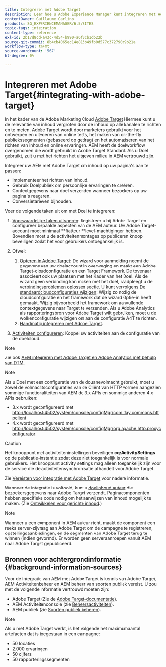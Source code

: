 ```yaml
---
title: Integreren met Adobe Target
description: Leer hoe u Adobe Experience Manager kunt integreren met Adobe Target.
contentOwner: Guillaume Carlino
products: SG_EXPERIENCEMANAGER/6.5/SITES
topic-tags: integration
content-type: reference
exl-id: 2b17d8cd-a43c-4d54-b990-a6f0cb1db22b
source-git-commit: 8b4cb4065ec14e813b49fb0d577c372790c9b21a
workflow-type: tm+mt
source-wordcount: '567'
ht-degree: 0%

---
```


# Integreren met Adobe Target{#integrating-with-adobe-target}

In het kader van de Adobe Marketing Cloud [Adobe Target](https://www.adobe.com/ro/solutions/testing-targeting/testandtarget.html) Hiermee kunt u de relevantie van inhoud vergroten door de inhoud op alle kanalen te richten en te meten. Adobe Target wordt door marketers gebruikt voor het ontwerpen en uitvoeren van online tests, het maken van on-the-fly publiekssegmenten (gebaseerd op gedrag) en het automatiseren van het richten van inhoud en online ervaringen. AEM heeft de doelworkflow overgenomen die wordt gebruikt in Adobe Target Standard. Als u Doel gebruikt, zult u met het richten het uitgeven milieu in AEM vertrouwd zijn.

Integreer uw AEM met Adobe Target om inhoud op uw pagina&#39;s aan te passen:

* Implementeer het richten van inhoud.
* Gebruik Doelpubliek om persoonlijke ervaringen te creëren.
* Contextgegevens naar doel verzenden wanneer bezoekers op uw pagina&#39;s reageren.
* Conversietarieven bijhouden.

Voer de volgende taken uit om met Doel te integreren:

1. [Voorwaardelijke taken uitvoeren](/help/sites-administering/target-requirements.md): Registreer u bij Adobe Target en configureer bepaalde aspecten van de AEM auteur. Uw Adobe Target-account moet minimaal **fiatteur **level-machtigingen hebben. Bovendien moet u de activiteitenmontages op publiceren knoop beveiligen zodat het voor gebruikers ontoegankelijk is.

1. Ofwel:

   1. [Opteren in Adobe Target](/help/sites-administering/opt-in.md): De wizard voor aanmelding neemt de gegevens van uw doelaccount in overweging en maakt een Adobe Target-cloudconfiguratie en een Target Framework. De tovenaar associeert ook uw plaatsen met het Kader van het Doel. Als de wizard geen verbinding kan maken met het doel, raadpleegt u de [verbindingsproblemen oplossen](/help/sites-administering/target-configuring.md#troubleshooting-target-connection-problems) sectie. U kunt vervolgens [De standaardcloudconfiguraties wijzigen](/help/sites-administering/target-configuring.md#modifying-the-opt-in-wizard-configurations): Wijzig zo nodig de cloudconfiguratie en het framework dat de wizard Optie-in heeft gemaakt. Wijzig bijvoorbeeld het framework om aanvullende contextgegevens naar Target te verzenden. Als u Adobe Analytics als rapporteringsbron voor Adobe Target wilt gebruiken, moet u de wolkenconfiguratie wijzigen om aan de configuratie A4T te richten.
   1. [Handmatig integreren met Adobe Target](/help/sites-administering/target-configuring.md#manually-integrating-with-adobe-target).

1. [Activiteiten configureren](/help/sites-authoring/activitylib.md): Koppel uw activiteiten aan de configuratie van de doelcloud.

>[!NOTE]
>
>Zie ook [AEM integreren met Adobe Target en Adobe Analytics met behulp van DTM](https://helpx.adobe.com/experience-manager/using/integrate-digital-marketing-solutions.html).

>[!NOTE]
>
>Als u Doel met een configuratie van de douanevolmacht gebruikt, moet u zowel de volmachtsconfiguraties van de Cliënt van HTTP vormen aangezien sommige functionaliteiten van AEM de 3.x APIs en sommige anderen 4.x APIs gebruiken:
>
>* 3.x wordt geconfigureerd met [http://localhost:4502/system/console/configMgr/com.day.commons.httpclient](http://localhost:4502/system/console/configMgr/com.day.commons.httpclient)
>* 4.x wordt geconfigureerd met [http://localhost:4502/system/console/configMgr/org.apache.http.proxyconfigurator](http://localhost:4502/system/console/configMgr/org.apache.http.proxyconfigurator)
>

>[!CAUTION]
>
>Het knooppunt met activiteiteninstellingen beveiligen **cq:ActivitySettings** op de publicatie-instantie zodat deze niet toegankelijk is voor normale gebruikers. Het knooppunt activity settings mag alleen toegankelijk zijn voor de service die de activiteitensynchronisatie afhandelt voor Adobe Target.
>
>Zie [Vereisten voor integratie met Adobe Target](/help/sites-administering/target-requirements.md#securing-the-activity-settings-node) voor nadere informatie.

Wanneer de integratie is voltooid, kunt u [doelinhoud auteur](/help/sites-authoring/content-targeting-touch.md) die bezoekersgegevens naar Adobe Target verzendt. Paginacomponenten hebben specifieke code nodig om het aanwijzen van inhoud mogelijk te maken. (Zie [Ontwikkelen voor gerichte inhoud](/help/sites-developing/target.md).)

>[!NOTE]
>
>Wanneer u een component in AEM auteur richt, maakt de component een reeks server-zijvraag aan Adobe Target om de campagne te registreren, opstellingsaanbiedingen, en de segmenten van Adobe Target terug te winnen (indien gevormd). Er worden geen serveraanroepen vanuit AEM naar Adobe Target gepubliceerd.

## Bronnen voor achtergrondinformatie {#background-information-sources}

Voor de integratie van AEM met Adobe Target is kennis van Adobe Target, AEM Activiteitenbeheer en AEM beheer van soorten publiek vereist. U zou met de volgende informatie vertrouwd moeten zijn:

* Adobe Target (Zie de [Adobe Target-documentatie](https://experienceleague.adobe.com/docs/target/using/target-home.html)).
* AEM Activiteitenconsole (zie [Beheersactiviteiten](/help/sites-authoring/activitylib.md)).
* AEM publiek (zie [Soorten publiek beheren](/help/sites-authoring/managing-audiences.md)).

>[!NOTE]
>
>Als u met Adobe Target werkt, is het volgende het maximumaantal artefacten dat is toegestaan in een campagne:
>
>* 50 locaties
>* 2.000 ervaringen
>* 50 cijfers
>* 50 rapporteringssegmenten
>
